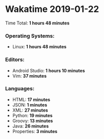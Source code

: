 # Wakatime 2019-01-22

Time Total: **1 hours 48 minutes**

### Operating Systems:
- Linux: **1 hours 48 minutes** 

### Editors:
- Android Studio: **1 hours 10 minutes** 
- Vim: **37 minutes** 

### Languages:
- HTML: **17 minutes** 
- JSON: **1 minutes** 
- XML: **27 minutes** 
- Python: **19 minutes** 
- Groovy: **13 minutes** 
- Java: **26 minutes** 
- Properties: **3 minutes** 

